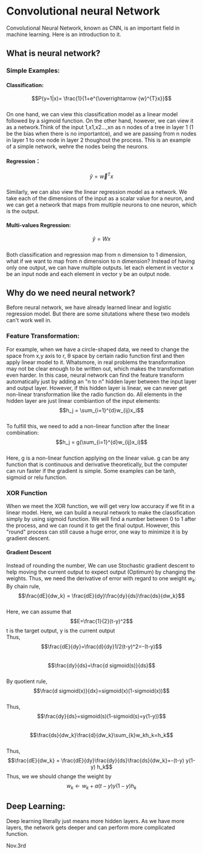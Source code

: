 # Convolutional neural Network     
Convolutional Neural Network, known as CNN, is an important field in machine learning. Here is an introduction to it.       
## What is neural network?
### Simple Examples:
#### Classification: 
$$P(y=1|x)= \frac{1}{1+e^{\overrightarrow {w}^{T}x}}$$       
On one hand, we can view this classification model as a linear model followed by a sigmoid function. On the other hand, however, we can view it as a network.Think of the input 1,x1,x2...,xn as n nodes of a tree in layer 1 (1 be the bias when there is no importantce), and we are passing from n nodes in layer 1 to one node in layer 2 thoughout the process. This is an example of a simple network, wehre the nodes being the neurons. 
#### Regression：
$$\hat y = \overrightarrow {w}^{T}x$$      
Similarly, we can also view the linear regression model as a network. We take each of the dimensions of the input as a scalar value for a neuron, and we can get a network that maps from multiple neurons to one neuron, which is the output.   
#### Multi-values Regression: 
$$\hat y = Wx$$  
Both classification and regression map from n dimension to 1 dimension, what if we want to map from n dimension to n dimension? Instead of having only one output, we can have multiple outputs. let each element in vector x be an input node and each element in vector y be an output node.                
## Why do we need neural network?
Before neural network, we have already learned linear and logistic regression model. But there are some situtations where these two models can't work well in.    
### Feature Transformation:
For example, when we have a circle-shaped data, we need to change the space from x,y axis to r, θ space by certain radio function first and then apply linear model to it. Whatsmore, in real problems the transformation may not be clear enough to be written out, which makes the transformation even harder. In this case, neural network can find the feature transform automatically just by adding an "n to n" hidden layer between the input layer and output layer. However, if this hidden layer is linear, we can never get non-linear transformation like the radio function do. All elements in the hidden layer are just linear combiantion of the input elements:     
$$h_j = \sum_{i=1}^{d}w_{ij}x_i$$           
To fulfill this, we need to add a non-linear function after the linear combination:      
$$h_j = g(\sum_{i=1}^{d}w_{ij}x_i)$$               
Here, g is a non-linear function applying on the linear value. g can be any function that is continuous and derivative theoretically, but the computer can run faster if the gradient is simple. Some examples can be tanh, sigmoid or relu function.
### XOR Function          
When we meet the XOR function, we will get very low accuracy if we fit in a linear model. Here, we can build a neural network to make the classification simply by using sigmoid function. We will find a number between 0 to 1 after the process, and we can round it to get the final output. However, this "round" process can still cause a huge error, one way to minimize it is by gradient descent.
#### Gradient Descent
Instead of rounding the number, We can use Stochastic gradient descent to help moving the current output to expect output (Optimum) by changing the weights. Thus, we need the derivative of error with regard to one weight $w_k$:      
By chain rule, $$\frac{dE}{dw_k} = \frac{dE}{dy}\frac{dy}{ds}\frac{ds}{dw_k}$$      
Here, we can assume that $$E=\frac{1}{2}(t-y)^2$$  t is the target output, y is the current output          
Thus, $$\frac{dE}{dy}=\frac{d}{dy}1/2(t-y)^2=-(t-y)$$    
$$\frac{dy}{ds}=\frac{d sigmoid(s)}{ds}$$    
By quotient rule, $$\frac{d sigmoid(x)}{dx}=sigmoid(x)(1-sigmoid(x))$$      
Thus, $$\frac{dy}{ds}=sigmoid(s)(1-sigmoid(s)=y(1-y))$$       
$$\frac{ds}{dw_k}\frac{d}{dw_k}\sum_{k}w_kh_k=h_k$$     
Thus, $$\frac{dE}{dw_k} = \frac{dE}{dy}\frac{dy}{ds}\frac{ds}{dw_k}=-(t-y) y(1-y) h_k$$
Thus, we we should change the weight by $$w_k\leftarrow w_k+a(t-y)y(1-y)h_k$$    
## Deep Learning:
Deep learning literally just means more hidden layers. As we have more layers, the network gets deeper and can perform more complicated function.


        
        




Nov.3rd
